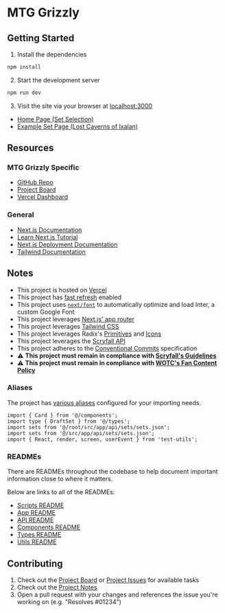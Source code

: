 # MTG Grizzly

## Getting Started

1. Install the dependencies

```bash
npm install
```

2. Start the development server

```bash
npm run dev
```

3. Visit the site via your browser at [localhost:3000](http://localhost:3000)

- [Home Page (Set Selection)](http://localhost:3000)
- [Example Set Page (Lost Caverns of Ixalan)](http://localhost:3000/sets/lci)

## Resources

### MTG Grizzly Specific

- [GitHub Repo]
- [Project Board]
- [Vercel Dashboard]

### General

- [Next.js Documentation]
- [Learn Next.js Tutorial]
- [Next.js Deployment Documentation]
- [Tailwind Documentation]

## Notes

- This project is hosted on [Vercel](https://vercel.com/tonytino/mtggrizzly)
- This project has [fast refresh](https://nextjs.org/docs/architecture/fast-refresh) enabled
- This project uses [`next/font`](https://nextjs.org/docs/basic-features/font-optimization) to automatically optimize and load Inter, a custom Google Font
- This project leverages [Next.js' app router](https://nextjs.org/docs#app-router-vs-pages-router)
- This project leverages [Tailwind CSS](https://tailwindcss.com)
- This project leverages Radix's [Primitives](https://www.radix-ui.com/primitives) and [Icons](https://www.radix-ui.com/icons)
- This project leverages the [Scryfall API](https://scryfall.com/docs/api)
- This project adheres to the [Conventional Commits] specification
- ⚠️ **This project must remain in compliance with [Scryfall's Guidelines](https://scryfall.com/docs/api#use-of-scryfall-data-and-images)**
- ⚠️ **This project must remain in compliance with [WOTC's Fan Content Policy](https://company.wizards.com/en/legal/fancontentpolicy)**

### Aliases

The project has [various aliases](https://github.com/tonytino/mtggrizzly/blob/30ad0c687f2011a4dcb007369071a32d89b9d667/tsconfig.json#L19-L25) configured for your importing needs.

```tsx
import { Card } from '@/components';
import type { DraftSet } from '@/types';
import sets from '@/root/src/app/api/sets/sets.json';
import sets from '@/src/app/api/sets/sets.json';
import { React, render, screen, userEvent } from 'test-utils';
```

### READMEs

There are READMEs throughout the codebase to help document important information close to where it matters.

Below are links to all of the READMEs:

- [Scripts README](./scripts/README.md)
- [App README](./src/app/README.md)
- [API README](./src/app/api/README.md)
- [Components README](./src/components/README.md)
- [Types README](./types/README.md)
- [Utils README](./utils/README.md)

## Contributing

1. Check out the [Project Board] or [Project Issues] for available tasks
2. Check out the [Project Notes](https://github.com/tonytino/mtggrizzly#notes)
3. Open a pull request with your changes and references the issue you're working on (e.g. "Resolves #01234")

<!-- LINK REFERENCES -->

[Conventional Commits]: https://www.conventionalcommits.org/en/v1.0.0/#summary
[GitHub Repo]: https://github.com/tonytino/mtggrizzly
[Learn Next.js Tutorial]: https://nextjs.org/learn
[Next.js Deployment Documentation]: https://nextjs.org/docs/deployment
[Next.js Documentation]: https://nextjs.org/docs
[Project Board]: https://github.com/users/tonytino/projects/4/views/1
[Project Issues]: https://github.com/tonytino/mtggrizzly/issues
[Tailwind Documentation]: https://tailwindcss.com/docs/installation
[Vercel Dashboard]: https://vercel.com/tonytino/mtggrizzly
